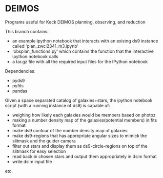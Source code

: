 DEIMOS
======

Programs useful for Keck DEIMOS planning, observing, and reduction

This branch contains:
* an example ipython notebook that interacts with an existng ds9 instance called 'plan_zwcl2341_m3.ipynb' 
* 'obsplan_functions.py' which contains the function that the interactive ipython notebook calls 
* a tar.gz file with all the required input files for the IPython notebook 

Dependencies: 
* pyds9
* pyfits
* pandas 

Given a space separated catalog of galaxies+stars,  the ipython notebook script (with a running instance of ds9) is capable of: 
* weighing how likely each galaxies would be members based on photoz 
* making a number density map of the galaxies(potential members) in fits format 
* make ds9 contour of the number density map of galaxies 
* make ds9-regions that has appropriate angular sizes to mimick the slitmask
and the guider camera 
* filter out stars and display them as ds9-circle-regions on top of the slitmask for easy selection 
* read back in chosen stars and output them appropriately in dsim format
* write dsim input file 

etc. 
